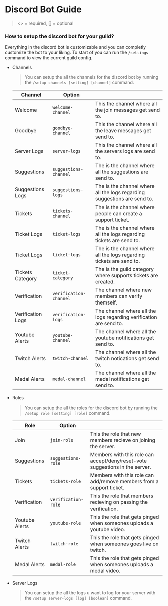 # Discord Bot Guide
><> = required, [] = optional

### How to setup the discord bot for your guild?
Everything in the discord bot is customizable and you can completly customize the bot to your liking.
To start of you can run the `/settings` command to view the current guild config.

- Channels
    >You can setup the all the channels for the discord bot by running the `/setup channels [setting] [channel]` command.

    | Channel	| Option | |
    --------------------|--------------|--------------|
    | Welcome |`welcome-channel` | This the channel where all the join messages get send to. |
    | Goodbye |`goodbye-channel` | This the channel where all the leave messages get send to. |
    | Server Logs |`server-logs` | This the channel where all the servers logs are send to. |
    | Suggestions |`suggestions-channel` | The is the channel where all the suggestions are send to. |
    | Suggestions Logs |`suggestions-logs` | The is the channel where all the logs regarding suggestions are send to. |
    | Tickets |`tickets-channel` | The is the channel where people can create a support ticket. |
    | Ticket Logs |`ticket-logs` | The is the channel where all the logs regarding tickets are send to. |
    | Ticket Logs |`ticket-logs` | The is the channel where all the logs regarding tickets are send to. |
    | Tickets Category |`ticket-category` | The is the guild category where supports tickets are created. |
    | Verification |`verification-channel` | The channel where new members can verify themself. |
    | Verification Logs |`verification-logs` | The channel where all the logs regarding verification are send to. |
    | Youtube Alerts |`youtube-channel` | The channel where all the youtube notifications get send to. |
    | Twitch Alerts |`twitch-channel` | The channel where all the twitch notications get send to. |
    | Medal Alerts |`medal-channel` | The channel where all the medal notifications get send to. |
    
- Roles
     >You can setup the all the roles for the discord bot by running the `/setup role [setting] [role]` command.

    | Role	| Option | |
    --------------------|--------------|--------------|
    | Join |`join-role` | This the role that new members recieve on joining the server. |
    | Suggestions |`suggestions-role` | Members with this role can accept/deny/reset-vote suggestions in the server. |
    | Tickets |`tickets-role` | Members with this role can add/remove members from a support ticket. |
    | Verification |`verification-role` | This the role that members recieving on passing the verification.  |
    | Youtube Alerts |`youtube-role` | This the role that gets pinged when someones uploads a youtube video.  |
    | Twitch Alerts |`twitch-role` | This the role that gets pinged when someones goes live on twitch.  |
    | Medal Alerts |`medal-role` | This the role that gets pinged when someones uploads a medal video. |
    
- Server Logs    
     >You can setup the all the logs u want to log for your server with the `/setup server-logs [log] [boolean]` command.

